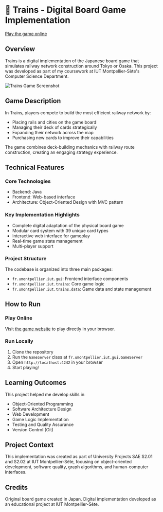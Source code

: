 # 🚂 Trains - Digital Board Game Implementation

[Play the game online](https://webinfo.iutmontp.univ-montp2.fr/~lainezw/trains)

## Overview

Trains is a digital implementation of the Japanese board game that simulates railway network construction around Tokyo or Osaka. This project was developed as part of my coursework at IUT Montpellier-Sète's Computer Science Department.

![Trains Game Screenshot](ressources/gui.png)

## Game Description

In Trains, players compete to build the most efficient railway network by:
- Placing rails and cities on the game board
- Managing their deck of cards strategically
- Expanding their network across the map
- Purchasing new cards to improve their capabilities

The game combines deck-building mechanics with railway route construction, creating an engaging strategy experience.

## Technical Features

### Core Technologies
- Backend: Java
- Frontend: Web-based interface
- Architecture: Object-Oriented Design with MVC pattern

### Key Implementation Highlights
- Complete digital adaptation of the physical board game
- Modular card system with 39 unique card types
- Interactive web interface for gameplay
- Real-time game state management
- Multi-player support

### Project Structure
The codebase is organized into three main packages:
- `fr.umontpellier.iut.gui`: Frontend interface components
- `fr.umontpellier.iut.trains`: Core game logic
- `fr.umontpellier.iut.trains.data`: Game data and state management

## How to Run

### Play Online
Visit [the game website](https://webinfo.iutmontp.univ-montp2.fr/~lainezw/trains) to play directly in your browser.

### Run Locally
1. Clone the repository
2. Run the `GameServer` class at `fr.umontpellier.iut.gui.GameServer`
3. Open `http://localhost:4242` in your browser
4. Start playing!

## Learning Outcomes

This project helped me develop skills in:
- Object-Oriented Programming
- Software Architecture Design
- Web Development
- Game Logic Implementation
- Testing and Quality Assurance
- Version Control (Git)

## Project Context

This implementation was created as part of University Projects SAE S2.01 and S2.02 at IUT Montpellier-Sète, focusing on object-oriented development, software quality, graph algorithms, and human-computer interfaces.

## Credits

Original board game created in Japan. Digital implementation developed as an educational project at IUT Montpellier-Sète.
